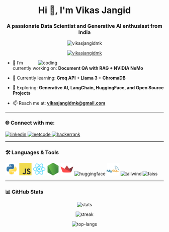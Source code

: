<h1 align="center">Hi 👋, I'm Vikas Jangid</h1>
<h3 align="center">A passionate Data Scientist and Generative AI enthusiast from India</h3>

<p align="center">
  <img src="https://komarev.com/ghpvc/?username=vikasjangidmk&label=Profile%20views&color=0e75b6&style=flat" alt="vikasjangidmk" />
</p>

<p align="center">
  <a href="https://github.com/ryo-ma/github-profile-trophy"><img src="https://github-profile-trophy.vercel.app/?username=vikasjangidmk&theme=darkhub&no-frame=true&title=MultiLanguage,Commits,Repositories,Followers" alt="vikasjangidmk" /></a>
</p>

<img align="right" alt="coding" width="400" src="https://cdn.dribbble.com/users/1162077/screenshots/3848914/programmer.gif">

- 🔭 I’m currently working on: **Document QA with RAG + NVIDIA NeMo**

- 🌱 Currently learning: **Groq API + Llama 3 + ChromaDB**

- 🧠 Exploring: **Generative AI, LangChain, HuggingFace, and Open Source Projects**

- 📫 Reach me at: **vikasjangidmk@gmail.com**

---

### 🌐 Connect with me:
<p align="left">
  <a href="https://www.linkedin.com/in/vikas-jangid-ab0b0b1b9/" target="blank">
    <img align="center" src="https://raw.githubusercontent.com/rahuldkjain/github-profile-readme-generator/master/src/images/icons/Social/linked-in-alt.svg" alt="linkedin" height="30" width="40" />
  </a>
  <a href="https://www.leetcode.com/" target="blank">
    <img align="center" src="https://raw.githubusercontent.com/rahuldkjain/github-profile-readme-generator/master/src/images/icons/Social/leet-code.svg" alt="leetcode" height="30" width="40" />
  </a>
  <a href="https://www.hackerrank.com/" target="blank">
    <img align="center" src="https://raw.githubusercontent.com/rahuldkjain/github-profile-readme-generator/master/src/images/icons/Social/hackerrank.svg" alt="hackerrank" height="30" width="40" />
  </a>
</p>

---

### 🛠️ Languages & Tools
<p align="left">
  <img src="https://raw.githubusercontent.com/devicons/devicon/master/icons/python/python-original.svg" alt="python" width="40" height="40"/>
  <img src="https://raw.githubusercontent.com/devicons/devicon/master/icons/javascript/javascript-original.svg" alt="js" width="40" height="40"/>
  <img src="https://raw.githubusercontent.com/devicons/devicon/master/icons/react/react-original.svg" alt="react" width="40" height="40"/>
  <img src="https://raw.githubusercontent.com/devicons/devicon/master/icons/nodejs/nodejs-original.svg" alt="nodejs" width="40" height="40"/>
  <img src="https://raw.githubusercontent.com/devicons/devicon/master/icons/streamlit/streamlit-original.svg" alt="streamlit" width="40" height="40"/>
  <img src="https://huggingface.co/datasets/huggingface/brand-assets/resolve/main/hf-logo.svg" alt="huggingface" width="40" height="40"/>
  <img src="https://raw.githubusercontent.com/devicons/devicon/master/icons/mysql/mysql-original-wordmark.svg" alt="mysql" width="40" height="40"/>
  <img src="https://www.vectorlogo.zone/logos/tailwindcss/tailwindcss-icon.svg" alt="tailwind" width="40" height="40"/>
  <img src="https://cdn.worldvectorlogo.com/logos/faiss.svg" alt="faiss" width="40" height="40"/>
</p>

---

### 📊 GitHub Stats
<p align="center">
  <img src="https://github-readme-stats.vercel.app/api?username=vikasjangidmk&show_icons=true&theme=radical" alt="stats" />
</p>
<p align="center">
  <img src="https://github-readme-streak-stats.herokuapp.com/?user=vikasjangidmk&theme=dark" alt="streak" />
</p>
<p align="center">
  <img src="https://github-readme-stats.vercel.app/api/top-langs/?username=vikasjangidmk&layout=compact&theme=radical" alt="top-langs" />
</p>
